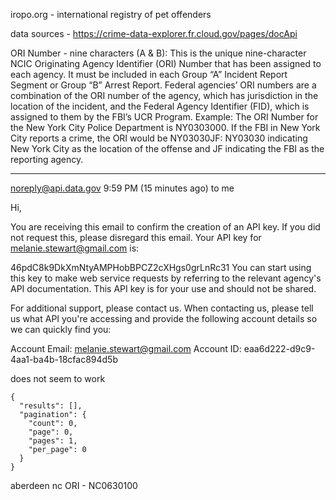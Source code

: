 
iropo.org - international registry of pet offenders 

data sources -
https://crime-data-explorer.fr.cloud.gov/pages/docApi

ORI Number - nine characters (A & B): This is the unique nine-character NCIC
Originating Agency Identifier (ORI) Number that has been assigned to each agency. It must be included in each Group “A” Incident Report Segment or Group “B” Arrest Report. Federal agencies’ ORI numbers are a combination of the ORI number of the agency, which has jurisdiction in the location of the incident, and the Federal Agency Identifier (FID), which is assigned to them by the FBI’s UCR Program.
Example: The ORI Number for the New York City Police Department is NY0303000. If the FBI in New York City reports a crime, the ORI would be NY03030JF: NY03030 indicating New York City as the location of the offense and JF indicating the FBI as the reporting agency.

---

noreply@api.data.gov
9:59 PM (15 minutes ago)
to me

Hi,

You are receiving this email to confirm the creation of an API key. If you did not request this, please disregard this email. Your API key for melanie.stewart@gmail.com is:

46pdC8k9DkXmNtyAMPHobBPCZ2cXHgs0grLnRc31
You can start using this key to make web service requests by referring to the relevant agency's API documentation. This API key is for your use and should not be shared.

For additional support, please contact us. When contacting us, please tell us what API you're accessing and provide the following account details so we can quickly find you:

Account Email: melanie.stewart@gmail.com
Account ID: eaa6d222-d9c9-4aa1-ba4b-18cfac894d5b

does not seem to work

```
{
  "results": [],
  "pagination": {
    "count": 0,
    "page": 0,
    "pages": 1,
    "per_page": 0
  }
}
```


aberdeen nc ORI - NC0630100
